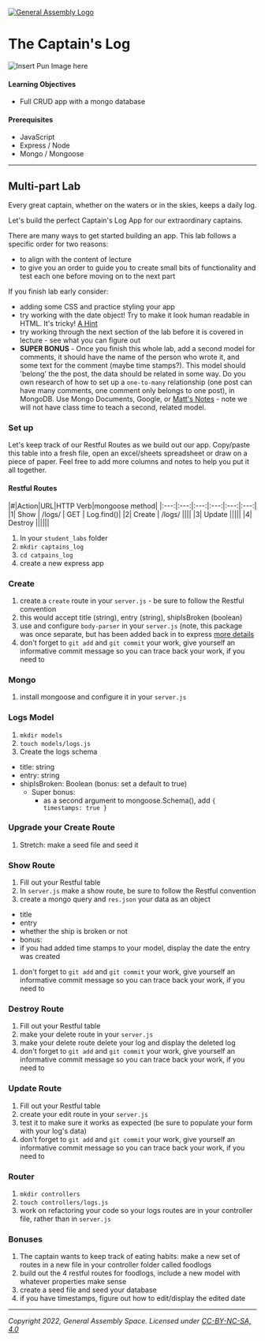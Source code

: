 [![General Assembly Logo](https://ga-dash.s3.amazonaws.com/production/assets/logo-9f88ae6c9c3871690e33280fcf557f33.png)](https://generalassemb.ly)

# The Captain's Log

![Insert Pun Image here](https://i.imgflip.com/2174sq.jpg)

#### Learning Objectives

- Full CRUD app with a mongo database

#### Prerequisites

- JavaScript
- Express / Node 
- Mongo / Mongoose

---

## Multi-part Lab

Every great captain, whether on the waters or in the skies, keeps a daily log.

Let's build the perfect Captain's Log App for our extraordinary captains.

There are many ways to get started building an app. This lab follows a specific order for two reasons:
 - to align with the content of lecture
 - to give you an order to guide you to create small bits of functionality and test each one before moving on to the next part

If you finish lab early consider:
  - adding some CSS and practice styling your app
  - try working with the date object! Try to make it look human readable in HTML. It's tricky! [A Hint](https://momentjs.com/)
  - try working through the next section of the lab before it is covered in lecture - see what you can figure out
  - **SUPER BONUS** - Once you finish this whole lab, add a second model for comments, it should have the name of the person who wrote it, and some text for the comment (maybe time stamps?). This model should 'belong' the the post, the data should be related in some way. Do you own research of how to set up a `one-to-many` relationship (one post can have many comments, one comment only belongs to one post), in MongoDB. Use Mongo Documents, Google, or [Matt's Notes](https://git.generalassemb.ly/Web-Development-Immersive-Remote/WDIR-Stan-Lee/tree/master/unit_2/w07d01/instructor_notes) - note we will not have class time to teach a second, related model. 

### Set up

Let's keep track of our Restful Routes as we build out our app. Copy/paste this table into a fresh file, open an excel/sheets spreadsheet or draw on a piece of paper. Feel free to add more columns and notes to help you put it all together.

#### Restful Routes
|#|Action|URL|HTTP Verb|mongoose method|
|:---:|:---:|:---:|:---:|:---:|:---:|
|1| Show | /logs/ | GET | Log.find()|
|2| Create | /logs/ ||||
|3| Update |||||
|4| Destroy ||||||

1. In your `student_labs` folder
1. `mkdir captains_log`
1. `cd catpains_log`
1. create a new express app

### Create
1. create a `create` route in your `server.js` - be sure to follow the Restful convention
1. this would accept title (string), entry (string), shipIsBroken (boolean) 
1. use and configure `body-parser` in your `server.js` (note, this package was once separate, but has been added back in to express [more details](https://expressjs.com/en/4x/api.html#express.urlencoded)
1. don't forget to `git add` and `git commit` your work, give yourself an informative commit message so you can trace back your work, if you need to

### Mongo
1. install mongoose and configure it in your `server.js`

### Logs Model
1. `mkdir models`
1. `touch models/logs.js`
1. Create the logs schema
  - title: string
  - entry: string
  - shipIsBroken: Boolean (bonus: set a default to true)
    - Super bonus:
      - as a second argument to mongoose.Schema(), add `{ timestamps: true }`

### Upgrade your Create Route
1. Stretch: make a seed file and seed it

### Show Route
1. Fill out your Restful table
1. In `server.js` make a show route, be sure to follow the Restful convention
1. create a mongo query and `res.json` your data as an object
 - title
 - entry
 - whether the ship is broken or not
 - bonus:
  - if you had added time stamps to your model, display the date the entry was created
1. don't forget to `git add` and `git commit` your work, give yourself an informative commit message so you can trace back your work, if you need to

### Destroy Route
1. Fill out your Restful table
1. make your delete route in your `server.js`
1. make your delete route delete your log and display the deleted log
1. don't forget to `git add` and `git commit` your work, give yourself an informative commit message so you can trace back your work, if you need to


### Update Route
1. Fill out your Restful table
1. create your edit route in your `server.js`
1. test it to make sure it works as expected (be sure to populate your form with your log's data)
1. don't forget to `git add` and `git commit` your work, give yourself an informative commit message so you can trace back your work, if you need to

### Router
1. `mkdir controllers`
1. `touch controllers/logs.js`
1. work on refactoring your code so your logs routes are in your controller file, rather than in `server.js`

### Bonuses
1. The captain wants to keep track of eating habits: make a new set of routes in a new file in your controller folder called foodlogs
  1. build out the 4 restful routes for foodlogs, include a new model with whatever properties make sense
1. create a seed file and seed your database
1. if you have timestamps, figure out how to edit/display the edited date

---

_Copyright 2022, General Assembly Space. Licensed under [CC-BY-NC-SA, 4.0](https://creativecommons.org/licenses/by-nc-sa/4.0/)_
